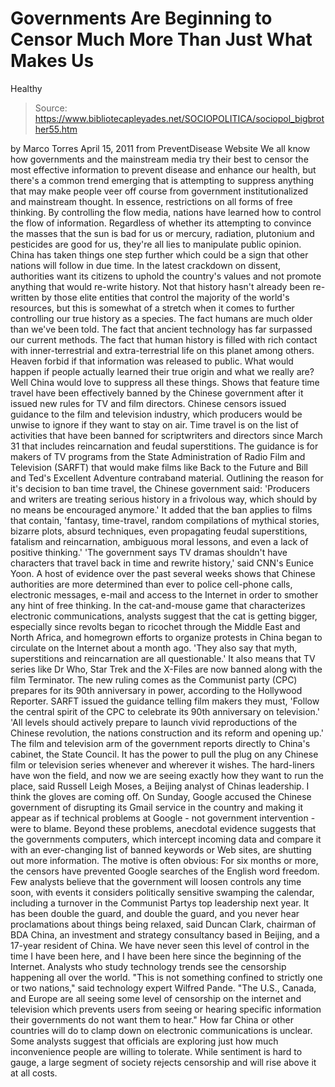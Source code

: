 # Governments Are Beginning to Censor Much More Than Just What Makes Us 
Healthy

> Source: https://www.bibliotecapleyades.net/SOCIOPOLITICA/sociopol_bigbrother55.htm

by Marco Torres
April 15, 2011
from
PreventDisease Website
We all know how governments and the
mainstream media try their best to censor
the most effective information to prevent disease and enhance our health,
but there's a common trend emerging that is attempting to suppress anything
that may make people veer off course from government institutionalized and
mainstream thought.
In essence, restrictions on all forms
of free thinking.
By controlling the flow media, nations have learned how to control the flow
of information. Regardless of whether its attempting to convince the masses
that the sun is bad for us or mercury, radiation, plutonium and pesticides
are good for us, they're all lies to manipulate public opinion.
China has taken things one step further which could be a sign that other
nations will follow in due time. In the latest crackdown on dissent,
authorities want its citizens to uphold the country's values and not promote
anything that would re-write history.
Not that history hasn't already been re-written by those elite entities that
control the majority of the world's resources, but this is somewhat of a
stretch when it comes to further controlling our true history as a species.
The fact humans are much older than we've been told. The fact that ancient
technology has far surpassed our current methods.
The fact that human history is filled with rich
contact with inner-terrestrial and extra-terrestrial life on this planet
among others. Heaven forbid if that information was released to public.
What would happen if people actually learned
their true origin and what we really are?
Well China would love to suppress all these things. Shows that feature time
travel have been effectively banned by the Chinese government after it
issued new rules for TV and film directors. Chinese censors issued guidance
to the film and television industry, which producers would be unwise to
ignore if they want to stay on air.
Time travel is on the list of
activities that have been banned for scriptwriters and directors since March
31 that includes reincarnation and feudal superstitions.
The guidance is for makers of TV programs from the State Administration
of Radio Film and Television (SARFT)
that would make films like Back to the Future and Bill and Ted's
Excellent Adventure contraband material.
Outlining the reason for it's decision to ban time travel, the Chinese
government said:
'Producers and writers are treating serious
history in a frivolous way, which should by no means be encouraged
anymore.'
It added that the ban applies to films that
contain,
'fantasy, time-travel, random compilations
of mythical stories, bizarre plots, absurd techniques, even propagating
feudal superstitions, fatalism and reincarnation, ambiguous moral
lessons, and even a lack of positive thinking.'
'The government says TV dramas shouldn't
have characters that travel back in time and rewrite history,' said
CNN's Eunice Yoon.
A host of evidence over the past several weeks
shows that Chinese authorities are more determined than ever to police
cell-phone calls, electronic messages, e-mail and access to the Internet in
order to smother any hint of free thinking.
In the cat-and-mouse game that characterizes
electronic communications, analysts suggest that the cat is getting bigger,
especially since revolts began to ricochet through the Middle East and North
Africa, and homegrown efforts to organize protests in China began to
circulate on the Internet about a month ago.
'They also say that myth, superstitions and
reincarnation are all questionable.'
It also means that TV series like Dr Who,
Star Trek and the X-Files are now banned along with the film
Terminator.
The new ruling comes as the Communist party (CPC) prepares for its 90th
anniversary in power, according to the Hollywood Reporter.
SARFT issued the guidance telling film makers they must,
'Follow the central spirit of the CPC to
celebrate its 90th anniversary on television.'
'All levels should actively prepare to launch vivid reproductions of the
Chinese revolution, the nations construction and its reform and opening
up.'
The film and television arm of the government
reports directly to China's cabinet, the State Council.
It has the power to pull the plug on any Chinese film or television series
whenever and wherever it wishes.
The hard-liners have won the field, and now
we are seeing exactly how they want to run the place, said Russell
Leigh Moses, a Beijing analyst of Chinas leadership. I think the
gloves are coming off.
On Sunday, Google accused the Chinese government
of disrupting its Gmail service in the country and making it appear as if
technical problems at Google - not government intervention - were to blame.
Beyond these problems, anecdotal evidence suggests that the governments
computers, which intercept incoming data and compare it with an
ever-changing list of banned keywords or Web sites, are shutting out more
information.
The motive is often obvious:
For six months or more, the censors have
prevented Google searches of the English word freedom.
Few analysts believe that the government will
loosen controls any time soon, with events it considers politically
sensitive swamping the calendar, including a turnover in the Communist
Partys top leadership next year.
It has been double the guard, and double
the guard, and you never hear proclamations about things being relaxed,
said Duncan Clark, chairman of BDA China, an investment and strategy
consultancy based in Beijing, and a 17-year resident of China.
We have never seen this level of control in
the time I have been here, and I have been here since the beginning of
the Internet.
Analysts who study technology trends see the
censorship happening all over the world.
"This is not something confined to strictly
one or two nations," said technology expert Wilfred Pande.
"The U.S., Canada, and Europe are all seeing
some level of
censorship on the internet and
television which prevents users from seeing or hearing specific
information their governments do not want them to hear."
How far China or other countries
will do to clamp down on electronic communications is unclear. Some analysts
suggest that officials are exploring just how much inconvenience people are
willing to tolerate.
While sentiment is hard to gauge, a large
segment of society rejects censorship and will rise above it at all costs.

